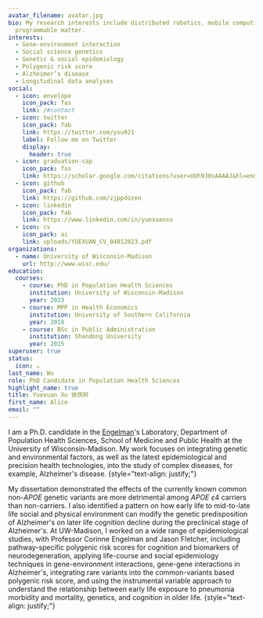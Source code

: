 ```yaml
---
avatar_filename: avatar.jpg
bio: My research interests include distributed robotics, mobile computing and
  programmable matter.
interests:
  - Gene-environment interaction
  - Social science genetics
  - Genetic & social epidemiology
  - Polygenic risk score
  - Alzheimer’s disease
  - Longitudinal data analyses
social:
  - icon: envelope
    icon_pack: fas
    link: /#contact
  - icon: twitter
    icon_pack: fab
    link: https://twitter.com/yxu921
    label: Follow me on Twitter
    display:
      header: true
  - icon: graduation-cap
    icon_pack: fas
    link: https://scholar.google.com/citations?user=UUh9J0sAAAAJ&hl=en&oi=ao
  - icon: github
    icon_pack: fab
    link: https://github.com/zjppdozen
  - icon: linkedin
    icon_pack: fab
    link: https://www.linkedin.com/in/yuexuanxu
  - icon: cv
    icon_pack: ai
    link: uploads/YUEXUAN_CV_04012023.pdf
organizations:
  - name: University of Wisconsin-Madison
    url: http://www.wisc.edu/
education:
  courses:
    - course: PhD in Population Health Sciences
      institution: University of Wisconsin-Madison
      year: 2023
    - course: MPP in Health Economics
      institution: University of Southern California
      year: 2018
    - course: BSc in Public Administration
      institution: Shandong University
      year: 2015
superuser: true
status:
  icon: ☕️
last_name: Wu
role: PhD Candidate in Population Health Sciences
highlight_name: true
title: Yuexuan Xu 徐悦轩
first_name: Alice
email: ""
---
```

I am a Ph.D. candidate in the [Engelman](https://med.stanford.edu/snyderlab.html)'s Laboratory, Department of Population Health Sciences, School of Medicine and Public Health at the University of Wisconsin-Madison. My work focuses on integrating genetic and environmental factors, as well as the latest epidemiological and precision health technologies, into the study of complex diseases, for example, Alzheimer's disease.
{style="text-align: justify;"} 

My dissertation demonstrated the effects of the currently known common non-*APOE* genetic variants are more detrimental among *APOE* *ε*4 carriers than non-carriers. I also identified a pattern on how early life to mid-to-late life social and physical environment can modify the genetic predisposition of Alzheimer's on later life cognition decline during the preclinical stage of Alzheimer's. At UW-Madison, I worked on a wide range of epidemiological studies, with Professor Corinne Engelman and Jason Fletcher, including pathway-specific polygenic risk scores for cognition and biomarkers of neurodegeneration, applying life-course and social epidemiology techniques in gene-environment interactions, gene-gene interactions in Alzheimer's, integrating rare variants into the common-variants based polygenic risk score, and using the instrumental variable approach to understand the relationship between early life exposure to pneumonia morbidity and mortality, genetics, and cognition in older life.
{style="text-align: justify;"}